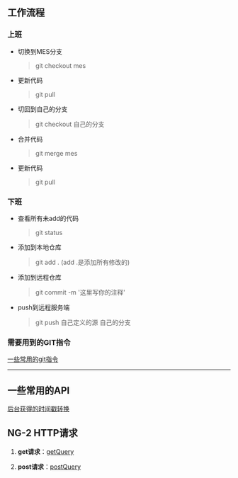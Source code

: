 ##  工作流程
### 上班
* 切换到MES分支
    > git checkout mes
* 更新代码
    > git pull
* 切回到自己的分支
    > git checkout 自己的分支
* 合并代码
    > git merge mes
* 更新代码
    > git pull    

### 下班
* 查看所有未add的代码
    > git status
* 添加到本地仓库
    > git add .   (add .是添加所有修改的)
* 添加到远程仓库
    > git commit -m '这里写你的注释'
* push到远程服务端
    > git push 自己定义的源 自己的分支 

### 需要用到的GIT指令
[一些常用的git指令](gitInstructions/gitInstructions.md)

--- 

## 一些常用的API
[后台获得的时间戳转换](timeStamp/timeStamp.md)

## NG-2 HTTP请求

1. **get请求**：[getQuery](ng2/ng2-getQuery.md)

2. **post请求**：[postQuery](./ng2/ng2-postQuery.md)


